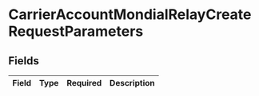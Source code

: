 # CarrierAccountMondialRelayCreateRequestParameters


## Fields

| Field       | Type        | Required    | Description |
| ----------- | ----------- | ----------- | ----------- |